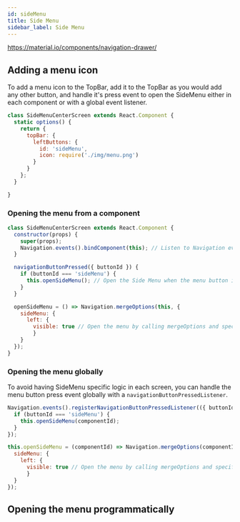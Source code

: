 ```yaml
---
id: sideMenu
title: Side Menu
sidebar_label: Side Menu
---
```


https://material.io/components/navigation-drawer/

## Adding a menu icon
To add a menu icon to the TopBar, add it to the TopBar as you would add any other button, and handle it's press event to open the SideMenu either in each component or with a global event listener.

```js
class SideMenuCenterScreen extends React.Component {
  static options() {
    return {
      topBar: {
        leftButtons: {
          id: 'sideMenu',
          icon: require('./img/menu.png')
        }
      }
    };
  }

}
```

### Opening the menu from a component
```js
class SideMenuCenterScreen extends React.Component {
  constructor(props) {
    super(props);
    Navigation.events().bindComponent(this); // Listen to Navigation events in the component
  }

  navigationButtonPressed({ buttonId }) {
    if (buttonId === 'sideMenu') {
      this.openSideMenu(); // Open the Side Menu when the menu button is clicked
    }
  }

  openSideMenu = () => Navigation.mergeOptions(this, {
    sideMenu: {
      left: {
        visible: true // Open the menu by calling mergeOptions and specifying `visible: true`
        }
    }
  });
}
```

### Opening the menu globally
To avoid having SideMenu specific logic in each screen, you can handle the menu button press event globally with a `navigationButtonPressedListener`.

```js
Navigation.events().registerNavigationButtonPressedListener(({ buttonId, componentId }) => {
  if (buttonId === 'sideMenu') {
    this.openSideMenu(componentId);
  }
});

this.openSideMenu = (componentId) => Navigation.mergeOptions(componentId, {
  sideMenu: {
    left: {
      visible: true // Open the menu by calling mergeOptions and specifying `visible: true`
      }
  }
});
```

## Opening the menu programmatically
